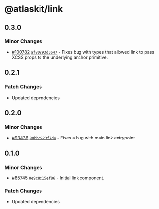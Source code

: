 # @atlaskit/link

## 0.3.0

### Minor Changes

-   [#100782](https://stash.atlassian.com/projects/CONFCLOUD/repos/confluence-frontend/pull-requests/100782)
    [`af80293d3647`](https://stash.atlassian.com/projects/CONFCLOUD/repos/confluence-frontend/commits/af80293d3647) -
    Fixes bug with types that allowed link to pass XCSS props to the underlying anchor primitive.

## 0.2.1

### Patch Changes

-   Updated dependencies

## 0.2.0

### Minor Changes

-   [#93436](https://stash.atlassian.com/projects/CONFCLOUD/repos/confluence-frontend/pull-requests/93436)
    [`80bbd923f7d4`](https://stash.atlassian.com/projects/CONFCLOUD/repos/confluence-frontend/commits/80bbd923f7d4) -
    Fixes a bug with main link entrypoint

## 0.1.0

### Minor Changes

-   [#85745](https://stash.atlassian.com/projects/CONFCLOUD/repos/confluence-frontend/pull-requests/85745)
    [`0e9c8c15ef86`](https://stash.atlassian.com/projects/CONFCLOUD/repos/confluence-frontend/commits/0e9c8c15ef86) -
    Initial link component.

### Patch Changes

-   Updated dependencies
